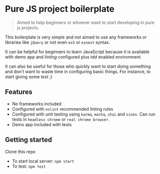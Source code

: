 # Pure JS project boilerplate

> Aimed to help beginners or whoever want to start developing in pure js projects.

This boilerplate is very simple and not aimed to use any frameworks or libraries like `jQuery` or not even `es5` or `esnext` syntax.

It can be helpful for beginners to learn JavaScript because it is available with demo app and *linting* configured plus *tdd* enabled environment.

It can also be useful for those who quickly want to start doing something and don't want to waste time in configuring basic things. For instance, to start giving some *test* ;)

## Features
  - No frameworks included
  - Configured with `eslint` recommended linting rules
  - Configured with unit testing using `karma`, `mocha`, `chai` and `sinon`. Can run tests in `headless chrome` or `real chrome browser`.
  - Demo app included with tests

## Getting started
Clone this repo
  - To start local server: `npm start`
  - To test: `npm test`
